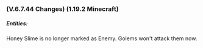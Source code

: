 ### **(V.6.7.44 Changes) (1.19.2 Minecraft)**

##### Entities:
Honey Slime is no longer marked as Enemy. Golems won't attack them now.